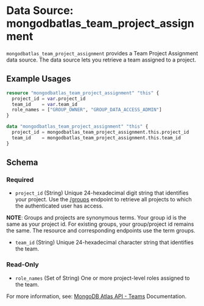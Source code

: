 # Data Source: mongodbatlas_team_project_assignment

`mongodbatlas_team_project_assignment` provides a Team Project Assignment data source. The data source lets you retrieve a team assigned to a project.

## Example Usages

```terraform
resource "mongodbatlas_team_project_assignment" "this" {
  project_id = var.project_id
  team_id    = var.team_id
  role_names = ["GROUP_OWNER", "GROUP_DATA_ACCESS_ADMIN"]
}

data "mongodbatlas_team_project_assignment" "this" {
  project_id = mongodbatlas_team_project_assignment.this.project_id
  team_id    = mongodbatlas_team_project_assignment.this.team_id
}
```

<!-- schema generated by tfplugindocs -->
## Schema

### Required

- `project_id` (String) Unique 24-hexadecimal digit string that identifies your project. Use the [/groups](https://www.mongodb.com/docs/api/doc/atlas-admin-api-v2/operation/operation-listprojects) endpoint to retrieve all projects to which the authenticated user has access.

**NOTE**: Groups and projects are synonymous terms. Your group id is the same as your project id. For existing groups, your group/project id remains the same. The resource and corresponding endpoints use the term groups.
- `team_id` (String) Unique 24-hexadecimal character string that identifies the team.

### Read-Only

- `role_names` (Set of String) One or more project-level roles assigned to the team.

For more information, see: [MongoDB Atlas API - Teams](https://www.mongodb.com/docs/api/doc/atlas-admin-api-v2/operation/operation-getprojectteam) Documentation.
